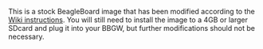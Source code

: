 <!--
Create a downloads directory using the nginx configuration file found here,
along with the PDF file from the root directory and a bootable image made from
an SDcard in a BBGW according to the Wiki instructions.

There is no need to automate this procedure, so I didn't (jc@unternet.net)
-->
This is a stock BeagleBoard image that has been modified according to the
[Wiki instructions](https://github.com/jcomeauictx/myturnb/wiki/Installing%20Latest%20on%20BBGW). You will still need to install the image to a 4GB or larger
SDcard and plug it into your BBGW, but further modifications should not be
necessary.
